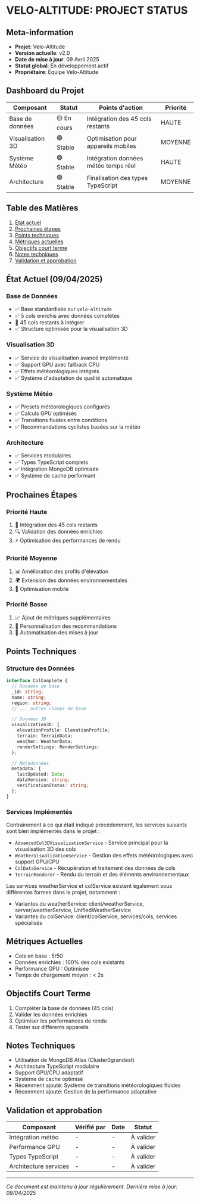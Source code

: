 # VELO-ALTITUDE: PROJECT STATUS

## Meta-information

- **Projet**: Velo-Altitude
- **Version actuelle**: v2.0
- **Date de mise à jour**: 09 Avril 2025
- **Statut global**: En développement actif
- **Propriétaire**: Équipe Velo-Altitude

## Dashboard du Projet

| Composant | Statut | Points d'action | Priorité |
|-----------|--------|-----------------|----------|
| Base de données | 🟡 En cours | Intégration des 45 cols restants | HAUTE |
| Visualisation 3D | 🟢 Stable | Optimisation pour appareils mobiles | MOYENNE |
| Système Météo | 🟢 Stable | Intégration données météo temps réel | HAUTE |
| Architecture | 🟢 Stable | Finalisation des types TypeScript | MOYENNE |

## Table des Matières

1. [État actuel](#état-actuel-09042025)
2. [Prochaines étapes](#prochaines-étapes)
3. [Points techniques](#points-techniques)
4. [Métriques actuelles](#métriques-actuelles)
5. [Objectifs court terme](#objectifs-court-terme)
6. [Notes techniques](#notes-techniques)
7. [Validation et approbation](#validation-et-approbation)

## État Actuel (09/04/2025)

### Base de Données
- ✅ Base standardisée sur `velo-altitude`
- ✅ 5 cols enrichis avec données complètes
- 🔄 45 cols restants à intégrer
- ✅ Structure optimisée pour la visualisation 3D

### Visualisation 3D
- ✅ Service de visualisation avancé implémenté
- ✅ Support GPU avec fallback CPU
- ✅ Effets météorologiques intégrés
- ✅ Système d'adaptation de qualité automatique

### Système Météo
- ✅ Presets météorologiques configurés
- ✅ Calculs GPU optimisés
- ✅ Transitions fluides entre conditions
- ✅ Recommandations cyclistes basées sur la météo

### Architecture
- ✅ Services modulaires
- ✅ Types TypeScript complets
- ✅ Intégration MongoDB optimisée
- ✅ Système de cache performant

## Prochaines Étapes

### Priorité Haute
1. 📝 Intégration des 45 cols restants
2. 🔍 Validation des données enrichies
3. ⚡ Optimisation des performances de rendu

### Priorité Moyenne
1. 📊 Amélioration des profils d'élévation
2. 🌍 Extension des données environnementales
3. 📱 Optimisation mobile

### Priorité Basse
1. 📈 Ajout de métriques supplémentaires
2. 🎯 Personnalisation des recommandations
3. 🔄 Automatisation des mises à jour

## Points Techniques

### Structure des Données
```typescript
interface ColComplete {
  // Données de base
  _id: string;
  name: string;
  region: string;
  // ... autres champs de base

  // Données 3D
  visualization3D: {
    elevationProfile: ElevationProfile;
    terrain: TerrainData;
    weather: WeatherData;
    renderSettings: RenderSettings;
  };

  // Métadonnées
  metadata: {
    lastUpdated: Date;
    dataVersion: string;
    verificationStatus: string;
  };
}
```

### Services Implémentés
Contrairement à ce qui était indiqué précédemment, les services suivants sont bien implémentés dans le projet :

- `AdvancedCol3DVisualizationService` - Service principal pour la visualisation 3D des cols
- `WeatherVisualizationService` - Gestion des effets météorologiques avec support GPU/CPU
- `ColDataService` - Récupération et traitement des données de cols
- `TerrainRenderer` - Rendu du terrain et des éléments environnementaux

Les services weatherService et colService existent également sous différentes formes dans le projet, notamment :
- Variantes du weatherService: client/weatherService, server/weatherService, UnifiedWeatherService
- Variantes du colService: client/colService, services/cols, services spécialisés

## Métriques Actuelles
- Cols en base : 5/50
- Données enrichies : 100% des cols existants
- Performance GPU : Optimisée
- Temps de chargement moyen : < 2s

## Objectifs Court Terme
1. Compléter la base de données (45 cols)
2. Valider les données enrichies
3. Optimiser les performances de rendu
4. Tester sur différents appareils

## Notes Techniques
- Utilisation de MongoDB Atlas (Cluster0grandest)
- Architecture TypeScript modulaire
- Support GPU/CPU adaptatif
- Système de cache optimisé
- Récemment ajouté: Système de transitions météorologiques fluides
- Récemment ajouté: Gestion de la performance adaptative

## Validation et approbation

| Composant | Vérifié par | Date | Statut |
|-----------|-------------|------|--------|
| Intégration météo | - | - | À valider |
| Performance GPU | - | - | À valider |
| Types TypeScript | - | - | À valider |
| Architecture services | - | - | À valider |

---

*Ce document est maintenu à jour régulièrement. Dernière mise à jour: 09/04/2025*
